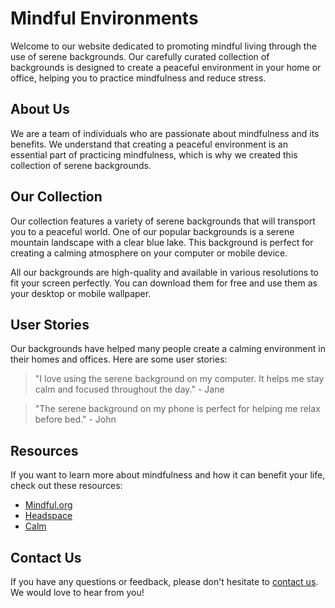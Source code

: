 <!--font:Poppins-->

# Mindful Environments

Welcome to our website dedicated to promoting mindful living through the use of serene backgrounds. Our carefully curated collection of backgrounds is designed to create a peaceful environment in your home or office, helping you to practice mindfulness and reduce stress.

## About Us

We are a team of individuals who are passionate about mindfulness and its benefits. We understand that creating a peaceful environment is an essential part of practicing mindfulness, which is why we created this collection of serene backgrounds.

## Our Collection

Our collection features a variety of serene backgrounds that will transport you to a peaceful world. One of our popular backgrounds is a serene mountain landscape with a clear blue lake. This background is perfect for creating a calming atmosphere on your computer or mobile device.

All our backgrounds are high-quality and available in various resolutions to fit your screen perfectly. You can download them for free and use them as your desktop or mobile wallpaper.

## User Stories

Our backgrounds have helped many people create a calming environment in their homes and offices. Here are some user stories:

> "I love using the serene background on my computer. It helps me stay calm and focused throughout the day." - Jane

> "The serene background on my phone is perfect for helping me relax before bed." - John

## Resources

If you want to learn more about mindfulness and how it can benefit your life, check out these resources:

- [Mindful.org](#)
- [Headspace](#)
- [Calm](#)

## Contact Us

If you have any questions or feedback, please don't hesitate to [contact us](#). We would love to hear from you!

<!--

Write me content for website with wallpaper which alt text is:

"A serene mountain landscape with a clear blue lake for a meditation or wellness website"

The name/title of the page should not be 1:1 copy of the alt text but rather a real content of the website which is using this wallpaper.

- Use markdown format 
- Start with heading
- Heading should be short and concise
- The content should look like a real website 
- The website should not be about the wallpaper, wallpaper is just a related background
- Heading should be contain work "wallpaper" or "background"
- Include real sections like references, contact, user stories, etc. use things relevant to the page purpose.
- Feel free to use structure like headings, bullets, numbering, blockquotes, paragraphs, horizontal lines, etc.
- You can use formatting like bold or _italic_
- You can include UTF-8 emojis
- Links should be only #hash anchors (and you can refer to the document itself)
- Do not include images


---


# Serenity Wallpapers for Your Mindful Lifestyle

Welcome to our collection of serene wallpapers that will help you create a peaceful atmosphere in your home or office. Our wallpapers are carefully curated to bring tranquility and calmness to your daily life.

## About Us

We are a team of passionate individuals who believe in the power of mindfulness and meditation. We understand how important it is to have a peaceful environment to practice mindfulness, and that's why we created this collection of serene wallpapers.

## Our Collection

Our collection features a variety of serene wallpapers that will transport you to a peaceful world. One of our popular wallpapers is a serene mountain landscape with a clear blue lake. This wallpaper is perfect for a meditation or wellness website. 

All our wallpapers are high-quality and available in various resolutions to fit your screen perfectly. You can download them for free and use them on your desktop, laptop, or mobile device.

## User Stories

Our wallpapers have helped many people create a calming environment in their homes and offices. Here are some user stories:

> "I work in a stressful environment, and having a serene wallpaper on my desktop helps me stay calm and focused throughout the day." - Jane

> "I love meditating, and the serene wallpaper on my phone helps me get into the right mindset." - John

## References

If you want to learn more about mindfulness and meditation, check out these resources:

- [Mindful.org](#)
- [Headspace](#)
- [Calm](#)

## Contact Us

If you have any questions or feedback, please don't hesitate to [contact us](#). We would love to hear from you!


---


Heading should not include word "wallpaper". The website should not be about the wallpaper itself, wallpaper is just a related background, rewrite whole content.


---


# Mindful Living: Serene Backgrounds for a Peaceful Environment

Welcome to our website dedicated to promoting mindful living through the use of serene backgrounds. Our carefully curated collection of backgrounds is designed to create a peaceful environment in your home or office, helping you to practice mindfulness and reduce stress.

## About Us

We are a team of individuals who are passionate about mindfulness and its benefits. We understand that creating a peaceful environment is an essential part of practicing mindfulness, which is why we created this collection of serene backgrounds.

## Our Collection

Our collection features a variety of serene backgrounds that will transport you to a peaceful world. One of our popular backgrounds is a serene mountain landscape with a clear blue lake. This background is perfect for creating a calming atmosphere on your computer or mobile device.

All our backgrounds are high-quality and available in various resolutions to fit your screen perfectly. You can download them for free and use them as your desktop or mobile wallpaper.

## User Stories

Our backgrounds have helped many people create a calming environment in their homes and offices. Here are some user stories:

> "I love using the serene background on my computer. It helps me stay calm and focused throughout the day." - Jane

> "The serene background on my phone is perfect for helping me relax before bed." - John

## Resources

If you want to learn more about mindfulness and how it can benefit your life, check out these resources:

- [Mindful.org](#)
- [Headspace](#)
- [Calm](#)

## Contact Us

If you have any questions or feedback, please don't hesitate to [contact us](#). We would love to hear from you!


---


Write me a Google font which is best fitting for the website.

Pick from the list:
- Dancing Script
- Great Vibes
- Cinzel
- Montserrat
- Roboto
- Cormorant Garamond
- Cabin
- Lobster
- Alegreya
- Inter
- Raleway
- IBM Plex Sans
- Creepster
- Barlow Condensed
- Playfair Display
- Poppins
- Cinzel Decorative
- Orbitron
- Exo 2
- Futura
- Open Sans
- Lato


Write just the font name nothing else.


---


Poppins

-->
